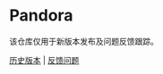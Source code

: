 # Pandora

该仓库仅用于新版本发布及问题反馈跟踪。

[历史版本](https://github.com/hayo-studio/pandora/releases) | [反馈问题](https://github.com/hayo-studio/pandora/issues)
